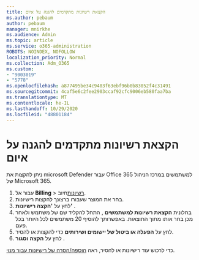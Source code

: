 ```yaml
---
title: הקצאת רשיונות מתקדמים להגנה על איום
ms.author: pebaum
author: pebaum
manager: mnirkhe
ms.audience: Admin
ms.topic: article
ms.service: o365-administration
ROBOTS: NOINDEX, NOFOLLOW
localization_priority: Normal
ms.collection: Adm_O365
ms.custom:
- "9003019"
- "5778"
ms.openlocfilehash: a877495be34c9403f63ebf96b0b83052f4c31491
ms.sourcegitcommit: 4caf5e6c2fee2903ccaf92cfc9006eb580faa7ba
ms.translationtype: MT
ms.contentlocale: he-IL
ms.lasthandoff: 10/29/2020
ms.locfileid: "48801184"
---
```

# <a name="assign-advanced-threat-protection-licenses"></a>הקצאת רשיונות מתקדמים להגנה על איום

ניתן להקצות את microsoft Defender עבור Office 365 למשתמשים במרכז הניהול של Microsoft 365.

1. עבור אל **Billing**  >  [רשיונות](https://go.microsoft.com/fwlink/p/?linkid=842264)חיוב.
2. בחר את המוצר שעבורו ברצונך להקצות רישיונות.
3. לחץ על **'הקצה רישיונות'** .
4. בחלונית **הקצאת רשיונות למשתמשים**  , התחל להקליד שם של משתמש ולאחר מכן בחר אותו מתוך התוצאות. באפשרותך להוסיף 20 משתמשים לכל היותר בכל פעם.
5. לחץ על **הפעלה או ביטול של יישומים ושירותים**  כדי להקצות או להסיר.
6. לחץ על **הקצה**  **וסגור** .

כדי לרכוש עוד רישיונות או להסיר, ראה [הוספה/הסרה של רישיונות עבור מנוי](https://docs.microsoft.com/microsoft-365/commerce/licenses/buy-licenses?view=o365-worldwide#add-or-remove-licenses-for-your-business-subscription).

